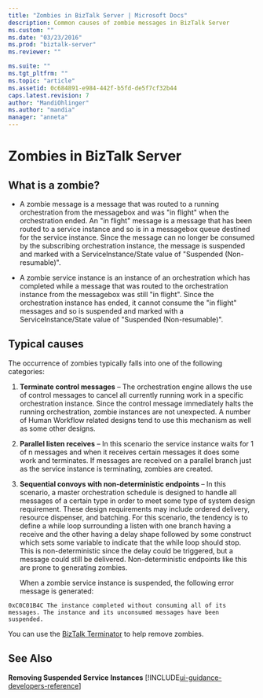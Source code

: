 ```yaml
---
title: "Zombies in BizTalk Server | Microsoft Docs"
description: Common causes of zombie messages in BizTalk Server
ms.custom: ""
ms.date: "03/23/2016"
ms.prod: "biztalk-server"
ms.reviewer: ""

ms.suite: ""
ms.tgt_pltfrm: ""
ms.topic: "article"
ms.assetid: 0c684891-e984-442f-b5fd-de5f7cf32b44
caps.latest.revision: 7
author: "MandiOhlinger"
ms.author: "mandia"
manager: "anneta"
---
```

# Zombies in BizTalk Server

## What is a zombie?  
  
-   A zombie message is a message that was routed to a running orchestration from the messagebox and was "in flight" when the orchestration ended. An "in flight" message is a message that has been routed to a service instance and so is in a messagebox queue destined for the service instance. Since the message can no longer be consumed by the subscribing orchestration instance, the message is suspended and marked with a ServiceInstance/State value of "Suspended (Non-resumable)".  
  
-   A zombie service instance is an instance of an orchestration which has completed while a message that was routed to the orchestration instance from the messagebox was still "in flight". Since the orchestration instance has ended, it cannot consume the "in flight" messages and so is suspended and marked with a ServiceInstance/State value of "Suspended (Non-resumable)".  
  
## Typical causes
The occurrence of zombies typically falls into one of the following categories:  
  
1. **Terminate control messages** – The orchestration engine allows the use of control messages to cancel all currently running work in a specific orchestration instance. Since the control message immediately halts the running orchestration, zombie instances are not unexpected. A number of Human Workflow related designs tend to use this mechanism as well as some other designs.  
  
2. **Parallel listen receives** – In this scenario the service instance waits for 1 of n messages and when it receives certain messages it does some work and terminates. If messages are received on a parallel branch just as the service instance is terminating, zombies are created.  
  
3. **Sequential convoys with non-deterministic endpoints** – In this scenario, a master orchestration schedule is designed to handle all messages of a certain type in order to meet some type of system design requirement. These design requirements may include ordered delivery, resource dispenser, and batching. For this scenario, the tendency is to define a while loop surrounding a listen with one branch having a receive and the other having a delay shape followed by some construct which sets some variable to indicate that the while loop should stop. This is non-deterministic since the delay could be triggered, but a message could still be delivered. Non-deterministic endpoints like this are prone to generating zombies.  
  
   When a zombie service instance is suspended,  the following error message is generated:  
  
`0xC0C01B4C The instance completed without consuming all of its messages. The instance and its unconsumed messages have been suspended.`  
  
 You can use the [BizTalk Terminator](https://www.microsoft.com/download/details.aspx?id=2846) to help remove zombies.  
  
## See Also  
 **Removing Suspended Service Instances** [!INCLUDE[ui-guidance-developers-reference](../includes/ui-guidance-developers-reference.md)]